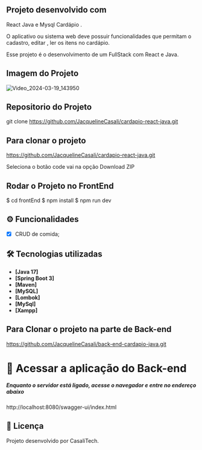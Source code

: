 ## Projeto desenvolvido com 
React Java e Mysql
Cardápio .

O aplicativo ou sistema web deve possuir funcionalidades que permitam o cadastro, editar , ler os itens no cardápio.

Esse projeto é o desenvolvimento de um FullStack com React e Java.

## Imagem do Projeto
![Video_2024-03-19_143950](./Video_2024-03-19_143950.gif)

## Repositorio do Projeto
git clone https://github.com/JacquelineCasali/cardapio-react-java.git

## Para clonar o projeto
https://github.com/JacquelineCasali/cardapio-react-java.git

Seleciona o botão code vai na opção Download ZIP

## Rodar o Projeto no FrontEnd 

$ cd frontEnd
$ npm install
$ npm run dev

## ⚙️ Funcionalidades

- [x] CRUD de comida;

## 🛠 Tecnologias utilizadas

- **[Java 17]**
- **[Spring Boot 3]**
- **[Maven]**
- **[MySQL]**
- **[Lombok]**
- **[MySql]**
- **[Xampp]**

## Para Clonar o projeto na parte de Back-end
https://github.com/JacquelineCasali/back-end-cardapio-java.git


# 📁 Acessar a aplicação do Back-end

##### Enquanto o servidor está ligado, acesse o navegador e entre no endereço abaixo
http://localhost:8080/swagger-ui/index.html


## 📝 Licença

Projeto desenvolvido por CasaliTech.
